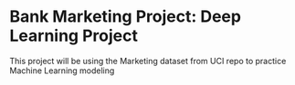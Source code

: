 # Bank Marketing Project: Deep Learning Project

This project will be using the Marketing dataset from UCI repo to practice
Machine Learning modeling



